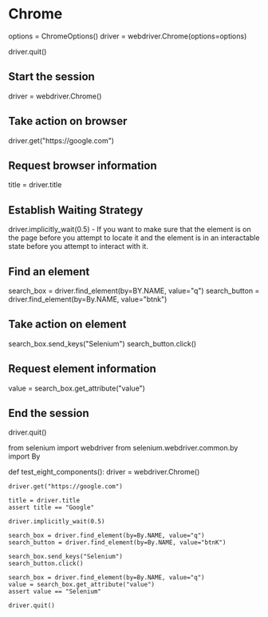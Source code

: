 
<h1>Chrome</h1>
  options = ChromeOptions()
  driver = webdriver.Chrome(options=options)
  
  driver.quit()
  
  
  
<h2>Start the session</h2>
 driver = webdriver.Chrome()
  
<h2>Take action on browser</h2>
 driver.get("https://google.com")
  
<h2>Request browser information</h2>
 title = driver.title
 
<h2>Establish Waiting Strategy</h2>
 driver.implicitly_wait(0.5)
 - If you want to make sure that the element is on the page before you attempt to locate it and the element is in an interactable state before you attempt to interact with it.

<h2>Find an element</h2>
search_box = driver.find_element(by=BY.NAME, value="q")
search_button = driver.find_element(by=By.NAME, value="btnk")

<h2>Take action on element</h2>
search_box.send_keys("Selenium")
search_button.click()

<h2>Request element information</h2>
value = search_box.get_attribute("value")

<h2>End the session</h2>
driver.quit()


from selenium import webdriver
from selenium.webdriver.common.by import By


def test_eight_components():
    driver = webdriver.Chrome()

    driver.get("https://google.com")

    title = driver.title
    assert title == "Google"

    driver.implicitly_wait(0.5)

    search_box = driver.find_element(by=By.NAME, value="q")
    search_button = driver.find_element(by=By.NAME, value="btnK")

    search_box.send_keys("Selenium")
    search_button.click()

    search_box = driver.find_element(by=By.NAME, value="q")
    value = search_box.get_attribute("value")
    assert value == "Selenium"

    driver.quit()
      
